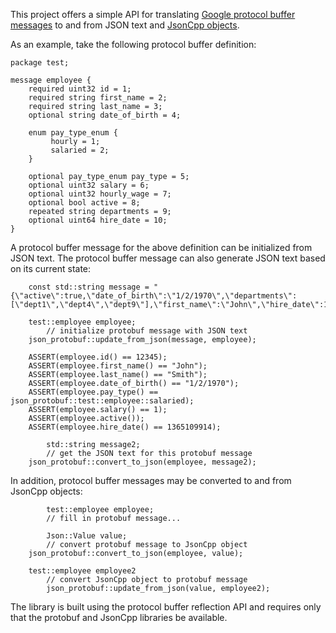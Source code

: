 This project offers a simple API for translating [Google protocol buffer messages](http://code.google.com/p/protobuf/) to and from JSON text and [JsonCpp objects](http://jsoncpp.sourceforge.net/).

As an example, take the following protocol buffer definition:

```
package test;

message employee {
	required uint32 id = 1;
	required string first_name = 2;
	required string last_name = 3;
	optional string date_of_birth = 4;

	enum pay_type_enum {
	     hourly = 1;
	     salaried = 2;
	}

	optional pay_type_enum pay_type = 5;
	optional uint32 salary = 6;
	optional uint32 hourly_wage = 7;
	optional bool active = 8;
	repeated string departments = 9;
	optional uint64 hire_date = 10;
}
```

A protocol buffer message for the above definition can be initialized from JSON text.  The protocol buffer message can also generate JSON text based on its current state:

```
	const std::string message = "{\"active\":true,\"date_of_birth\":\"1/2/1970\",\"departments\":[\"dept1\",\"dept4\",\"dept9\"],\"first_name\":\"John\",\"hire_date\":1365109914,\"id\":12345,\"last_name\":\"Smith\",\"pay_type\":\"salaried\",\"salary\":1}\n";

	test::employee employee;
        // initialize protobuf message with JSON text
	json_protobuf::update_from_json(message, employee);

	ASSERT(employee.id() == 12345);
	ASSERT(employee.first_name() == "John");
	ASSERT(employee.last_name() == "Smith");
	ASSERT(employee.date_of_birth() == "1/2/1970");
	ASSERT(employee.pay_type() == json_protobuf::test::employee::salaried);
	ASSERT(employee.salary() == 1);
	ASSERT(employee.active());
	ASSERT(employee.hire_date() == 1365109914);

        std::string message2;
        // get the JSON text for this protobuf message
	json_protobuf::convert_to_json(employee, message2);
```

In addition, protocol buffer messages may be converted to and from JsonCpp objects:

```
        test::employee employee;
        // fill in protobuf message...
	
        Json::Value value;
        // convert protobuf message to JsonCpp object
	json_protobuf::convert_to_json(employee, value);

	test::employee employee2
        // convert JsonCpp object to protobuf message
        json_protobuf::update_from_json(value, employee2);
```

The library is built using the protocol buffer reflection API and requires only that the protobuf and JsonCpp libraries be available.